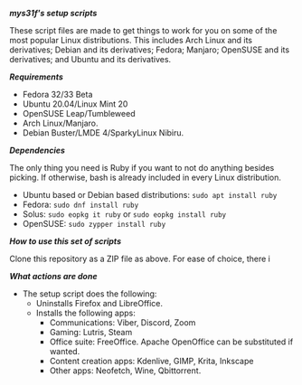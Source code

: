 ***mys31f's setup scripts***
 
These script files are made to get things to work for you on some of the most popular Linux distributions. This includes Arch Linux and its derivatives; Debian and its derivatives; Fedora; Manjaro; OpenSUSE and its derivatives; and Ubuntu and its derivatives.

***Requirements***

- Fedora 32/33 Beta
- Ubuntu 20.04/Linux Mint 20
- OpenSUSE Leap/Tumbleweed
- Arch Linux/Manjaro.
- Debian Buster/LMDE 4/SparkyLinux Nibiru.

***Dependencies***

The only thing you need is Ruby if you want to not do anything besides picking. If otherwise, bash is already included in every Linux distribution.
- Ubuntu based or Debian based distributions: `sudo apt install ruby`
- Fedora: `sudo dnf install ruby`
- Solus: `sudo eopkg it ruby` or `sudo eopkg install ruby`
- OpenSUSE: `sudo zypper install ruby`

***How to use this set of scripts***

Clone this repository as a ZIP file as above. For ease of choice, there i

***What actions are done***

- The setup script does the following:
    + Uninstalls Firefox and LibreOffice.
    + Installs the following apps: 
        * Communications: Viber, Discord, Zoom
        * Gaming: Lutris, Steam
        * Office suite: FreeOffice. Apache OpenOffice can be substituted if wanted. 
        * Content creation apps: Kdenlive, GIMP, Krita, Inkscape
        * Other apps: Neofetch, Wine, Qbittorrent.



